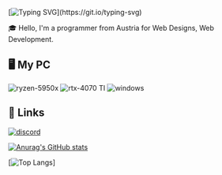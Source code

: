 [![Typing SVG](https://readme-typing-svg.demolab.com?font=Fira+Code&pause=1000&color=00F706&random=false&width=435&lines=Hello+I'm+Fluffy!)](https://git.io/typing-svg)

🎓 Hello, I'm a programmer from Austria for Web Designs, Web Development.

## 🖥️ My PC

![ryzen-5950x](https://img.shields.io/badge/AMD-Ryzen%209%205950x-red?style=for-the-badge&logo=amd&logoColor=white)
![rtx-4070 TI](https://img.shields.io/badge/NVIDIA-RTX%204070%20TI-green?style=for-the-badge&logo=nvidia&logoColor=white)
![windows](https://img.shields.io/badge/Windows_11-0078D6?style=for-the-badge&logo=windows&logoColor=white)

## 🔗 Links

[![discord](https://img.shields.io/badge/Discord-fluffy41-blue?style=for-the-badge&logo=discord&logoColor=white)](https://discordapp.com/users/287237722328793089)

[![Anurag's GitHub stats](https://github-readme-stats.vercel.app/api?username=Fluffy41&theme=dark&show_icons=true )](https://github.com/anuraghazra/github-readme-stats)

[![Top Langs](https://wakatime.com/share/@Fluffy/db2c304a-7881-47b6-99a6-5c339381a77d.svg)]
